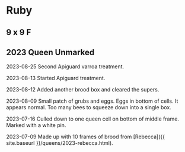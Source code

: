 # Ruby

## 9 x 9 F

## 2023 Queen Unmarked

2023-08-25 Second Apiguard varroa treatment.

2023-08-13 Started Apiguard treatment.

2023-08-12 Added another brood box and cleared the supers.

2023-08-09 Small patch of grubs and eggs.  Eggs in bottom of cells.  It appears normal.  Too many bees to squeeze down into a single box.

2023-07-16 Culled down to one queen cell on bottom of middle frame. Marked with a white pin.

2023-07-09 Made up with 10 frames of brood from [Rebecca]({{ site.baseurl }}/queens/2023-rebecca.html).
